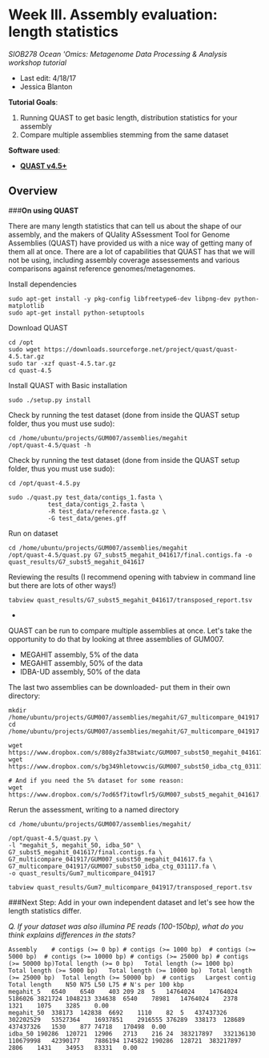# Week III. Assembly evaluation: length statistics

*SIOB278 Ocean 'Omics: Metagenome Data Processing & Analysis workshop tutorial*

* Last edit: 4/18/17
* Jessica Blanton

**Tutorial Goals**:

1. Running QUAST to get basic length, distribution statistics for your assembly 
1. Compare multiple assemblies stemming from the same dataset

**Software used**:

- [**QUAST v4.5+**](http://quast.bioinf.spbau.ru/manual.html#sec3.3/)

## Overview

###**On using QUAST**

There are many length statistics that can tell us about the shape of our assembly, and the makers of QUality ASsessment Tool for Genome Assemblies (QUAST) have provided us with a nice way of getting many of them all at once.  There are a lot of capabilities that QUAST has that we will not be using, including assembly coverage assessements and various comparisons against reference genomes/metagenomes.

Install dependencies
	
    sudo apt-get install -y pkg-config libfreetype6-dev libpng-dev python-matplotlib
    sudo apt-get install python-setuptools


Download QUAST 

	cd /opt
	sudo wget https://downloads.sourceforge.net/project/quast/quast-4.5.tar.gz
	sudo tar -xzf quast-4.5.tar.gz
	cd quast-4.5


Install QUAST with Basic installation 

	sudo ./setup.py install

Check by running the test dataset (done from inside the QUAST setup folder, thus you must use sudo):

	cd /home/ubuntu/projects/GUM007/assemblies/megahit
	/opt/quast-4.5/quast -h 	

Check by running the test dataset (done from inside the QUAST setup folder, thus you must use sudo):

	cd /opt/quast-4.5.py
	
	sudo ./quast.py test_data/contigs_1.fasta \
               test_data/contigs_2.fasta \
               -R test_data/reference.fasta.gz \
               -G test_data/genes.gff

Run on dataset

	cd /home/ubuntu/projects/GUM007/assemblies/megahit
	/opt/quast-4.5/quast.py G7_subst5_megahit_041617/final.contigs.fa -o quast_results/G7_subst5_megahit_041617
	
Reviewing the results (I recommend opening with tabview in command line but there are lots of other ways!)

	tabview quast_results/G7_subst5_megahit_041617/transposed_report.tsv

-

QUAST can be run to compare multiple assemblies at once. Let's take the opportunity to do that by looking at three assemblies of GUM007.

- MEGAHIT assembly, 5% of the data
- MEGAHIT assembly, 50% of the data
- IDBA-UD assembly, 50% of the data


The last two assemblies can be downloaded- put them in their own directory:

```
mkdir /home/ubuntu/projects/GUM007/assemblies/megahit/G7_multicompare_041917
cd /home/ubuntu/projects/GUM007/assemblies/megahit/G7_multicompare_041917

wget https://www.dropbox.com/s/808y2fa38twiatc/GUM007_subst50_megahit_041617.fa
wget https://www.dropbox.com/s/bg349hletovwcis/GUM007_subst50_idba_ctg_031117.fa

# And if you need the 5% dataset for some reason:
wget https://www.dropbox.com/s/7od65f7itowflr5/GUM007_subst5_megahit_041617.fa

```
Rerun the assessment, writing to a named directory

```
cd /home/ubuntu/projects/GUM007/assemblies/megahit/

/opt/quast-4.5/quast.py \
-l "megahit_5, megahit_50, idba_50" \
G7_subst5_megahit_041617/final.contigs.fa \
G7_multicompare_041917/GUM007_subst50_megahit_041617.fa \
G7_multicompare_041917/GUM007_subst50_idba_ctg_031117.fa \
-o quast_results/Gum7_multicompare_041917

tabview quast_results/Gum7_multicompare_041917/transposed_report.tsv
```

###Next Step: Add in your own independent dataset and let's see how the length statistics differ.

*Q. If your dataset was also illumina PE reads (100-150bp), what do you think explains differences in the stats?*
	
```
Assembly	# contigs (>= 0 bp)	# contigs (>= 1000 bp)	# contigs (>= 5000 bp)	# contigs (>= 10000 bp)	# contigs (>= 25000 bp)	# contigs (>= 50000 bp)Total length (>= 0 bp)	Total length (>= 1000 bp)	Total length (>= 5000 bp)	Total length (>= 10000 bp)	Total length (>= 25000 bp)	Total length (>= 50000 bp)	# contigs	Largest contig	Total length	N50	N75	L50	L75	# N's per 100 kbp
megahit_5	6540	6540	403	209	28	5	14764024	14764024	5186026	3821724	1048213	334638	6540	78981	14764024	2378	1321	1075	3285	0.00
megahit_50	338173	142838	6692	1110	82	5	437437326	302202529	53527364	16937851	2916555	376289	338173	128689	437437326	1530	877	74718	170498	0.00
idba_50	190286	120721	12906	2713	216	24	383217897	332136130	110679998	42390177	7886194	1745822	190286	128721	383217897	2806	1431	34953	83331	0.00
```





